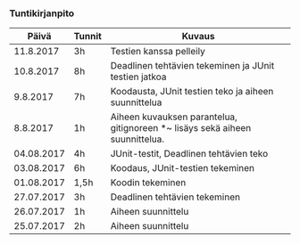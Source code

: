 ### Tuntikirjanpito
Päivä | Tunnit | Kuvaus
----- | ---- | ----
11.8.2017 | 3h | Testien kanssa pelleily
10.8.2017 | 8h | Deadlinen tehtävien tekeminen ja JUnit testien jatkoa
9.8.2017 | 7h | Koodausta, JUnit testien teko ja aiheen suunnittelua
8.8.2017 | 1h | Aiheen kuvauksen parantelua, gitignoreen *~ lisäys sekä aiheen suunnittelua. 
04.08.2017 | 4h | JUnit-testit, Deadlinen tehtävien teko
03.08.2017 | 6h | Koodaus, JUnit-testien tekeminen
01.08.2017 | 1,5h | Koodin tekeminen
27.07.2017 | 3h | Deadlinen tehtävien tekeminen
26.07.2017 | 1h | Aiheen suunnittelu
25.07.2017 | 2h | Aiheen suunnittelu


